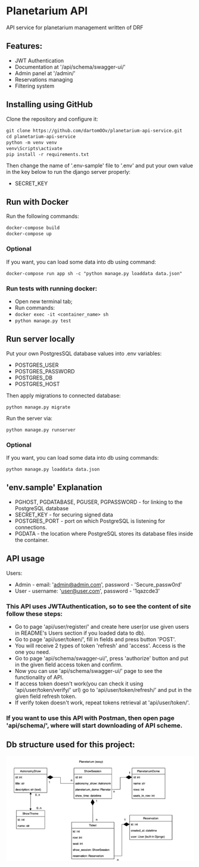 # Planetarium API

API service for planetarium management written of DRF   

## Features:

* JWT Authentication
* Documentation at '/api/schema/swagger-ui/' 
* Admin panel at '/admin/'
* Reservations managing
* Filtering system

## Installing using GitHub

Clone the repository and configure it:

```
git clone https://github.com/dartomOOv/planetarium-api-service.git
cd planetarium-api-service
python -m venv venv
venv\Scripts\activate
pip install -r requirements.txt
```

Then change the name of '.env-sample' file to '.env' and put your own value in the key below to run the django server properly:

* SECRET_KEY

## Run with Docker

Run the following commands:

```
docker-compose build
docker-compose up
```

### Optional 

If you want, you can load some data into db using command:

```
docker-compose run app sh -c "python manage.py loaddata data.json"
```

### Run tests with running docker:

* Open new terminal tab;
* Run commands:
* ```docker exec -it <container_name> sh```
* ```python manage.py test```

## Run server locally

Put your own PostgresSQL database values into .env variables:

* POSTGRES_USER
* POSTGRES_PASSWORD
* POSTGRES_DB
* POSTGRES_HOST

Then apply migrations to connected database:

```
python manage.py migrate
```

Run the server via:

```
python manage.py runserver
```

### Optional

If you want, you can load some data into db using commands:

```
python manage.py loaddata data.json
```

## 'env.sample' Explanation

* PGHOST, PGDATABASE, PGUSER, PGPASSWORD - for linking to the PostgreSQL database
* SECRET_KEY - for securing signed data
* POSTGRES_PORT - port on which PostgreSQL is listening for connections.
* PGDATA - the location where PostgreSQL stores its database files inside the container.

## API usage

Users:

* Admin - email: 'admin@admin.com', password - 'Secure_passw0rd'
* User - username: 'user@user.com', password - '1qazcde3'

### This API uses JWTAuthentication, so to see the content of site follow these steps:

* Go to page 'api/user/register/' and create here user(or use given users in README's Users section if you loaded data to db).
* Go to page 'api/user/token/', fill in fields and press button 'POST'.
* You will receive 2 types of token 'refresh' and 'access'. Access is the one you need.
* Go to page 'api/schema/swagger-ui/', press 'authorize' button and put in the given field access token and confirm.
* Now you can use 'api/schema/swagger-ui/' page to see the functionality of API.
* If access token doesn't work(you can check it using 'api/user/token/verify/' url) go to 'api/user/token/refresh/' and put in the given field refresh token.
* If verify token doesn't work, repeat tokens retrieval at 'api/user/token/'.

### If you want to use this API with Postman, then open page 'api/schema/', where will start downloading of API scheme.

## Db structure used for this project: 

![img.png](img.png)
